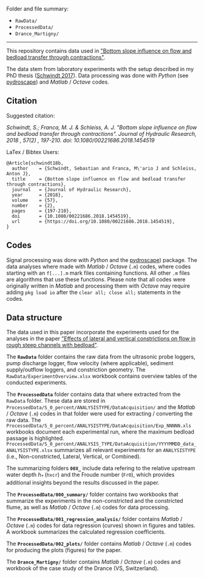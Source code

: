 Folder and file summary:

 - `RawData/`
 - `ProcessedData/`
 - `Drance_Martigny/`
 
***

This repository contains data used in ["Bottom slope influence on flow and bedload transfer through contractions"](https://doi.org/10.1080/00221686.2018.1454519).

The data stem from laboratory experiments with the setup described in my PhD thesis ([Schwindt 2017](https://infoscience.epfl.ch/record/229862/files/EPFL_TH7655.pdf?version=1)). Data processing was done with *Python* (see [pydroscape](https://sschwindt.github.io/pydroscape/)) and *Matlab* / *Octave* codes.

## Citation

Suggested citation:

*Schwindt, S.; Franca, M. J. & Schleiss, A. J. "Bottom slope influence on flow and bedload transfer through contractions". Journal of Hydraulic Research, 2018 , 57(2) , 197-210. doi: 10.1080/00221686.2018.1454519*

LaTex / Bibtex Users:

```
@Article{schwindt18b,
  author    = {Schwindt, Sebastian and Franca, M\'ario J and Schleiss, Anton J},
  title     = {Bottom slope influence on flow and bedload transfer through contractions},
  journal   = {Journal of Hydraulic Research},
  year      = {2018},
  volume    = {57},
  number    = {2},
  pages     = {197-210},
  doi       = {10.1080/00221686.2018.1454519},
  url       = {https://doi.org/10.1080/00221686.2018.1454519},
}

```

## Codes
 Signal processing was done with *Python* and the [pydroscape](https://sschwindt.github.io/pydroscape/)) package. The data analyses where made with *Matlab* / *Octave* (`.m`) codes, where codes starting with an `f[...].m` mark files containing functions. All other `.m` files are algorithms that use these functions. Please note that all codes were originally written in *Matlab* and processing them with *Octave* may require adding `pkg load io` after the `clear all; close all;` statements in the codes.

## Data structure

The data used in this paper incorporate the experiments used for the analyses in the paper ["Effects of lateral and vertical constrictions on flow in rough steep channels with bedload"](https://github.com/sschwindt/pub-constriction-bedload).

The **`RawData`** folder contains the raw data from the ultrasonic probe loggers, pump discharge logger, flow velocity (where applicable), sediment supply/outflow loggers, and constriction geometry. The `RawData/ExperimentOverview.xlsx` workbook contains overview tables of the conducted experiments.

The **`ProcessedData`** folder contains data that where extracted from the `RawData` folder. These data are stored in `ProcessedData/S_0_percent/ANALYSISTYPE/DataAcquisition/` and the *Matlab* / *Octave* (`.m`) codes in that folder were used for extracting / converting the raw data. The `ProcessedData/S_0_percent/ANALYSISTYPE/DataAcquisition/Exp_NNNNN.xls` workbooks document each experimental run, where the maximum bedload passage is highlighted. `ProcessedData/S_0_percent/ANALYSIS_TYPE/DataAcquisition/YYYYMMDD_data_ANALYSISTYPE.xlsx` summarizes all relevant experiments for an `ANALYSISTYPE` (i.e., Non-constricted, Lateral, Vertical, or Combined).

The summarizing folders **`00X_`** include data refering to the relative upstream water depth *h<sub>\*</sub>* (`hxcr`) and the Froude number (`Fr0`), which provides additional insights beyond the results discussed in the paper.

The **`ProcessedData/000_summary/`** folder contains two workbooks that summarize the experiments in the non-constricted and the constricted flume, as well as *Matlab* / *Octave* (`.m`) codes for data processing.

The **`ProcessedData/001_regression_analysis/`** folder contains *Matlab* / *Octave* (`.m`) codes for data regression (curves) shown in figures and tables. A workbook summarizes the calculated regression coefficients.

The **`ProcessedData/002_plots/`** folder contains *Matlab* / *Octave* (`.m`) codes for producing the plots (figures) for the paper.

The **`Drance_Martigny/`** folder contains *Matlab* / *Octave* (`.m`) codes and workbook of the case study of the Drance (VS, Switzerland).

